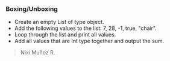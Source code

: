 ### Boxing/Unboxing

- Create an empty List of type object.
- Add the following values to the list: 7, 28, -1, true, "chair".
- Loop through the list and print all values.
- Add all values that are Int type together and output the sum.

> Nixi Muñoz R.
